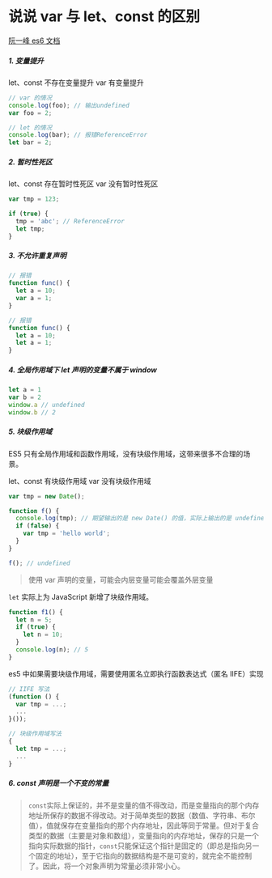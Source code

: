 # 说说 var 与 let、const 的区别

[阮一峰 es6 文档](https://es6.ruanyifeng.com/#docs/let)

##### 1. 变量提升

let、const 不存在变量提升
var 有变量提升

```javascript
// var 的情况
console.log(foo); // 输出undefined
var foo = 2;

// let 的情况
console.log(bar); // 报错ReferenceError
let bar = 2;
```



##### 2. 暂时性死区

let、const 存在暂时性死区
var 没有暂时性死区

```javascript
var tmp = 123;

if (true) {
  tmp = 'abc'; // ReferenceError
  let tmp;
}
```



##### 3. 不允许重复声明

```javascript
// 报错
function func() {
  let a = 10;
  var a = 1;
}

// 报错
function func() {
  let a = 10;
  let a = 1;
}
```



##### 4. 全局作用域下 let 声明的变量不属于 window

```javascript
let a = 1
var b = 2
window.a // undefined
window.b // 2
```



##### 5. 块级作用域

ES5 只有全局作用域和函数作用域，没有块级作用域，这带来很多不合理的场景。

let、const 有块级作用域
var 没有块级作用域

```javascript
var tmp = new Date();

function f() {
  console.log(tmp); // 期望输出的是 new Date() 的值，实际上输出的是 undefined，变量提升导致。
  if (false) {
    var tmp = 'hello world';
  }
}

f(); // undefined
```

> 使用 var 声明的变量，可能会内层变量可能会覆盖外层变量



`let` 实际上为 JavaScript 新增了块级作用域。

```javascript
function f1() {
  let n = 5;
  if (true) {
    let n = 10;
  }
  console.log(n); // 5
}
```



es5 中如果需要块级作用域，需要使用匿名立即执行函数表达式（匿名 IIFE）实现

```javascript
// IIFE 写法
(function () {
  var tmp = ...;
  ...
}());

// 块级作用域写法
{
  let tmp = ...;
  ...
}
```



##### 6. const 声明是一个不变的常量

> `const`实际上保证的，并不是变量的值不得改动，而是变量指向的那个内存地址所保存的数据不得改动。对于简单类型的数据（数值、字符串、布尔值），值就保存在变量指向的那个内存地址，因此等同于常量。但对于复合类型的数据（主要是对象和数组），变量指向的内存地址，保存的只是一个指向实际数据的指针，`const`只能保证这个指针是固定的（即总是指向另一个固定的地址），至于它指向的数据结构是不是可变的，就完全不能控制了。因此，将一个对象声明为常量必须非常小心。

